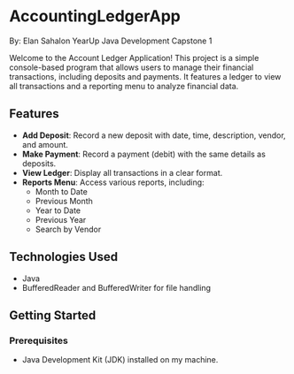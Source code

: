 # AccountingLedgerApp
By: Elan Sahalon
YearUp Java Development Capstone 1

Welcome to the Account Ledger Application! This project is a simple console-based program that allows users to manage their financial transactions, including deposits and payments. It features a ledger to view all transactions and a reporting menu to analyze financial data.

## Features

- **Add Deposit**: Record a new deposit with date, time, description, vendor, and amount.
- **Make Payment**: Record a payment (debit) with the same details as deposits.
- **View Ledger**: Display all transactions in a clear format.
- **Reports Menu**: Access various reports, including:
  - Month to Date
  - Previous Month
  - Year to Date
  - Previous Year
  - Search by Vendor

## Technologies Used

- Java
- BufferedReader and BufferedWriter for file handling

## Getting Started

### Prerequisites

- Java Development Kit (JDK) installed on my machine.


